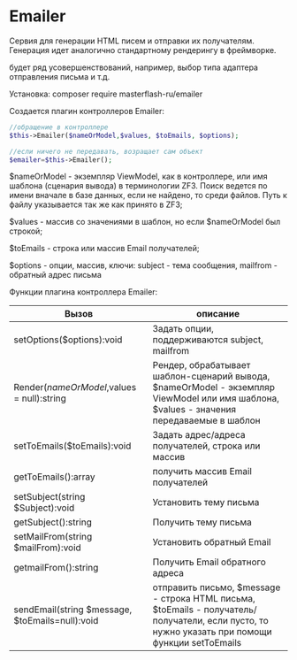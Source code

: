 # Emailer

Сервия для генерации HTML писем и отправки их получателям. Генерация идет аналогично стандартному рендерингу в фреймворке.

будет ряд усовершенствований, например, выбор типа адаптера отправления письма и т.д.

Установка: composer require masterflash-ru/emailer

Создается плагин контроллеров Emailer:

```php
//обращение в контроллере
$this->Emailer($nameOrModel,$values, $toEmails, $options);

//если ничего не передавать, возращает сам объект 
$emailer=$this->Emailer();
```
$nameOrModel - экземпляр ViewModel, как в контроллере, или имя шаблона (сценария вывода) в терминологии ZF3.
Поиск ведется по имени вначале в базе данных, если не найдено, то среди файлов. Путь к файлу указывается так же как принято в ZF3;

$values - массив со значениями в шаблон, но если $nameOrModel был строкой;

$toEmails - строка или массив Email получателей;

$options - опции, массив, ключи: subject - тема сообщения, mailfrom - обратный адрес письма

Функции плагина контроллера Emailer:

Вызов | описание
------|--------------
setOptions($options):void | Задать опции, поддерживаются  subject, mailfrom
Render($nameOrModel,$values = null):string | Рендер, обрабатывает шаблон-сценарий вывода, $nameOrModel - экземпляр ViewModel или имя шаблона, $values - значения передаваемые в шаблон
setToEmails($toEmails):void | Задать адрес/адреса получателей, строка или массив
getToEmails():array | получить массив Email получателей
setSubject(string $Subject):void | Установить тему письма
getSubject():string | Получить тему письма
setMailFrom(string $mailFrom):void | Установить обратный Email
getmailFrom():string | Получить Email обратного адреса
sendEmail(string $message, $toEmails=null):void | отправить письмо, $message - строка HTML письма, $toEmails - получатель/получатели, если пусто, то нужно указать при помощи функции setToEmails
